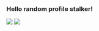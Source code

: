 ### Hello random profile stalker!

![](https://raw.githubusercontent.com/overworded/github-stats/master/generated/overview.svg#gh-dark-mode-only)
![](https://raw.githubusercontent.com/overworded/github-stats/master/generated/languages.svg#gh-dark-mode-only)